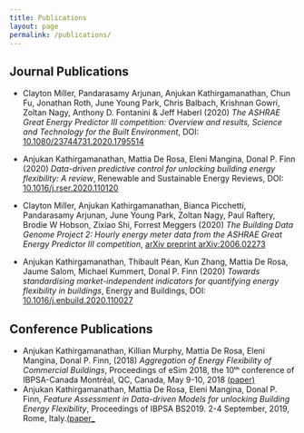 ```yaml
---
title: Publications
layout: page
permalink: /publications/
---
```


<h2> Journal Publications</h2>

<ul>
	<li><p>Clayton Miller, Pandarasamy Arjunan, Anjukan Kathirgamanathan, Chun Fu, 
	Jonathan Roth, June Young Park, Chris Balbach, Krishnan Gowri, Zoltan Nagy, Anthony D. Fontanini & Jeff Haberl (2020) 
	<em>The ASHRAE Great Energy Predictor III competition: Overview and results, Science and Technology for the Built Environment</em>, 
	DOI: <a href="https://doi.org/10.1080/23744731.2020.1795514">10.1080/23744731.2020.1795514</a></p></li>
	<li><p>Anjukan Kathirgamanathan, Mattia De Rosa, Eleni Mangina, Donal P. Finn (2020)
	<em>Data-driven predictive control for unlocking building energy flexibility: A review</em>, Renewable and Sustainable Energy Reviews,
	DOI: <a href="https://doi.org/10.1016/j.rser.2020.110120">10.1016/j.rser.2020.110120</a></p></li>
	<li><p>Clayton Miller, Anjukan Kathirgamanathan, Bianca Picchetti, Pandarasamy Arjunan, June
	Young Park, Zoltan Nagy, Paul Raftery, Brodie W Hobson, Zixiao Shi, Forrest Meggers (2020) <em>The Building Data Genome Project 2: 
	Hourly energy meter data from the ASHRAE Great Energy Predictor III competition</em>, <a href="https://arxiv.org/abs/2006.02273">
	arXiv preprint arXiv:2006.02273</a></p></li>
	<li><p>Anjukan Kathirgamanathan, Thibault Péan, Kun Zhang, Mattia De Rosa, 
	Jaume Salom, Michael Kummert, Donal P. Finn (2020) <em>Towards standardising market-independent indicators for quantifying energy
	flexibility in buildings</em>, Energy and Buildings, DOI: <a href="https://doi.org/10.1016/j.enbuild.2020.110027">
	10.1016/j.enbuild.2020.110027</a></p></li>
</ul>

<h2> Conference Publications</h2>

<ul>
	<li>Anjukan Kathirgamanathan, Killian Murphy, Mattia De Rosa,
	Eleni Mangina, Donal P. Finn, (2018) <em>Aggregation of Energy Flexibility of Commercial Buildings</em>, Proceedings of eSim 2018, the 10ᵗʰ 
	conference of IBPSA-Canada Montréal, QC, Canada, May 9-10, 2018 <a href="http://www.ibpsa.org/proceedings/eSimPapers/2018/1-3-A-4.pdf">
	(paper)</a></li>
	<li>Anjukan Kathirgamanathan, Mattia De Rosa, Eleni Mangina, 
	Donal P. Finn, <em>Feature Assessment in Data-driven Models for unlocking Building Energy Flexibility</em>, Proceedings of IBPSA 
	BS2019. 2-4 September, 2019, Rome, Italy.<a href="http://www.ibpsa.org/proceedings/BS2019/BS2019_210591.pdf">(paper_</a></li>
</ul>